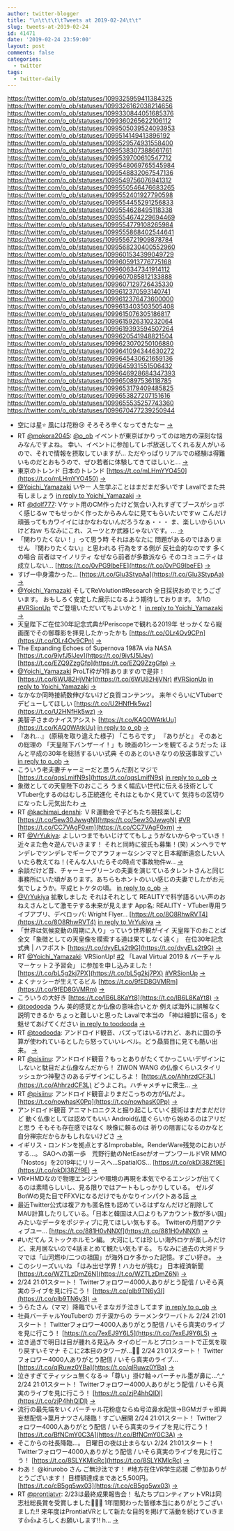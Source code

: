 ```yaml
---
author: twitter-blogger
title: "\n\t\t\t\tTweets at 2019-02-24\t\t"
slug: tweets-at-2019-02-24
id: 41471
date: '2019-02-24 23:59:00'
layout: post
comments: false
categories:
  - twitter
tags:
  - twitter-daily
---
```


https://twitter.com/o_ob/statuses/1099325959411384325 https://twitter.com/o_ob/statuses/1099326162038214656 https://twitter.com/o_ob/statuses/1099330844051685376 https://twitter.com/o_ob/statuses/1099360265622106112 https://twitter.com/o_ob/statuses/1099505039524093953 https://twitter.com/o_ob/statuses/1099514149413896192 https://twitter.com/o_ob/statuses/1099529574931558400 https://twitter.com/o_ob/statuses/1099538307388661761 https://twitter.com/o_ob/statuses/1099539700610547712 https://twitter.com/o_ob/statuses/1099548069765545984 https://twitter.com/o_ob/statuses/1099548832067547136 https://twitter.com/o_ob/statuses/1099549756076941312 https://twitter.com/o_ob/statuses/1099550546476683265 https://twitter.com/o_ob/statuses/1099552401927790598 https://twitter.com/o_ob/statuses/1099554455291256833 https://twitter.com/o_ob/statuses/1099554628495118338 https://twitter.com/o_ob/statuses/1099554674229694469 https://twitter.com/o_ob/statuses/1099554779108265984 https://twitter.com/o_ob/statuses/1099555868402544641 https://twitter.com/o_ob/statuses/1099556721909878784 https://twitter.com/o_ob/statuses/1099568230400552960 https://twitter.com/o_ob/statuses/1099601534399049729 https://twitter.com/o_ob/statuses/1099605913776775168 https://twitter.com/o_ob/statuses/1099606347341914112 https://twitter.com/o_ob/statuses/1099607085812133888 https://twitter.com/o_ob/statuses/1099607129726435330 https://twitter.com/o_ob/statuses/1099612370593140741 https://twitter.com/o_ob/statuses/1099612376473600000 https://twitter.com/o_ob/statuses/1099613403503505408 https://twitter.com/o_ob/statuses/1099615076305186817 https://twitter.com/o_ob/statuses/1099615926310232064 https://twitter.com/o_ob/statuses/1099619393594507264 https://twitter.com/o_ob/statuses/1099620541948821504 https://twitter.com/o_ob/statuses/1099623070250106880 https://twitter.com/o_ob/statuses/1099641094344630272 https://twitter.com/o_ob/statuses/1099645430621659136 https://twitter.com/o_ob/statuses/1099645931551506432 https://twitter.com/o_ob/statuses/1099646928684347393 https://twitter.com/o_ob/statuses/1099650897536118785 https://twitter.com/o_ob/statuses/1099653179409485825 https://twitter.com/o_ob/statuses/1099653827207151616 https://twitter.com/o_ob/statuses/1099655535257743360 https://twitter.com/o_ob/statuses/1099670477239250944  

*   空には星⭐️ 風には花粉😢 そろそろ辛くなってきたなー [->](https://twitter.com/o_ob/statuses/1099325959411384325)
*   RT [@mokora2045](https://twitter.com/mokora2045): [@o_ob](https://twitter.com/o_ob) イベントが東京ばかりってのは地方の深刻な悩みなんですよね。 幸い、イベントに参加してレポ放送してくれる友人がいるので、それで情報を摂取していますが… ただやっぱりリアルでの経験は得難いものだとおもうので、ぜひ若者に体験してきてほしいと… [->](https://twitter.com/o_ob/statuses/1099326162038214656)
*   東京のトレンド 日本のトレンド [https://t.co/mLHmYYO450](https://t.co/mLHmYYO450) [->](https://twitter.com/o_ob/statuses/1099330844051685376)
*   [@Yoichi_Yamazaki](https://twitter.com/Yoichi_Yamazaki) いやー 人生学ぶことはまだまだ多いです Lavalでまた共有しましょう [in reply to Yoichi_Yamazaki](https://twitter.com/Yoichi_Yamazaki/statuses/1099351164905091078) [->](https://twitter.com/o_ob/statuses/1099360265622106112)
*   RT [@dolf777](https://twitter.com/dolf777): Vケット用のCM作ったけど気合い入れすぎてブースがショボく感じるw でもせっかく作ったからみんなに見てもらいたいですｗ こんだけ頑張ってもカワイイにはかなわないんだろうなぁ・・・ ま、楽しいからいいけどねｗ ちなみにこれ、スーツとか武器じゃないです。… [->](https://twitter.com/o_ob/statuses/1099505039524093953)
*   「関わりたくない！」って思う時 それはあなたに 問題があるのではありません 『関わりたくない』と思われる 行為をする側が 反社会的なのです 多くの場合 前者はマイノリティ なぜなら前者が多数派なら そのコミュニティは成立しない… [https://t.co/0vPG9IbeFE](https://t.co/0vPG9IbeFE) [->](https://twitter.com/o_ob/statuses/1099514149413896192)
*   すげー中身濃かった... [https://t.co/Glu3StypAa](https://t.co/Glu3StypAa) [->](https://twitter.com/o_ob/statuses/1099529574931558400)
*   [@Yoichi_Yamazaki](https://twitter.com/Yoichi_Yamazaki) そしてReVolution#Research 全日採択おめでとうございます。 おもしろく安定した展示になるよう期待しております。 3/1の [#VRSionUp](https://twitter.com/search?q=%23VRSionUp&src=hash) でご登壇いただいてもよいかと！ [in reply to Yoichi_Yamazaki](https://twitter.com/Yoichi_Yamazaki/statuses/1099537321014091781) [->](https://twitter.com/o_ob/statuses/1099538307388661761)
*   天皇陛下ご在位30年記念式典がPeriscopeで観れる2019年 せっかくなら縦画面でその御尊影を拝見したかったかも [https://t.co/OLr4Ov9CPn](https://t.co/OLr4Ov9CPn) [->](https://twitter.com/o_ob/statuses/1099539700610547712)
*   The Expanding Echoes of Supernova 1987A via NASA [https://t.co/9iyfJ5lJev](https://t.co/9iyfJ5lJev) [https://t.co/EZQ9ZzgGfp](https://t.co/EZQ9ZzgGfp) [->](https://twitter.com/o_ob/statuses/1099548069765545984)
*   [@Yoichi_Yamazaki](https://twitter.com/Yoichi_Yamazaki) ProLT枠が1件ありますので是非！ [https://t.co/6WU82HjVNr](https://t.co/6WU82HjVNr) [#VRSionUp](https://twitter.com/search?q=%23VRSionUp&src=hash) [in reply to Yoichi_Yamazaki](https://twitter.com/Yoichi_Yamazaki/statuses/1099541005668298752) [->](https://twitter.com/o_ob/statuses/1099548832067547136)
*   なかなか同時接続数伸びないけど良質コンテンツ。 来年ぐらいにVTuberでデビューしてほしい [https://t.co/U2HNfHk5wz](https://t.co/U2HNfHk5wz) [->](https://twitter.com/o_ob/statuses/1099549756076941312)
*   美智子さまのナイスアシスト [https://t.co/KAQ0WAtkUu](https://t.co/KAQ0WAtkUu) [in reply to o_ob](https://twitter.com/o_ob/statuses/1099539700610547712) [->](https://twitter.com/o_ob/statuses/1099550546476683265)
*   『あれ…』 (原稿を取り違えた様子) 「こちらです」 『ありがと』 そのあとの総理の 「天皇陛下バンザーイ！」も 映画の1シーンを観てるようだった ほんと平成の30年を総括するいい式典 そのあとのいきなりの放送事故すごい [in reply to o_ob](https://twitter.com/o_ob/statuses/1099550546476683265) [->](https://twitter.com/o_ob/statuses/1099552401927790598)
*   こういう老夫妻チャーミーだと思うんだ割とマジで [https://t.co/qqsLmifN9s](https://t.co/qqsLmifN9s) [in reply to o_ob](https://twitter.com/o_ob/statuses/1099539700610547712) [->](https://twitter.com/o_ob/statuses/1099554455291256833)
*   象徴としての天皇陛下のおこころ うまく幅広い世代に伝える技術として VTuber化するのはむしろ正統進化 それはともかく見ていて 気持ちの区切りになったし元気出たわ [->](https://twitter.com/o_ob/statuses/1099554628495118338)
*   RT [@kachimai_denshi](https://twitter.com/kachimai_denshi): ＶＲ運動会で子どもたち競技楽しむ [https://t.co/5ew30JwwgN](https://t.co/5ew30JwwgN) [#VR](https://twitter.com/search?q=%23VR&src=hash) [https://t.co/CC7VAgF0xm](https://t.co/CC7VAgF0xm) [->](https://twitter.com/o_ob/statuses/1099554674229694469)
*   RT [@VrYukiya](https://twitter.com/VrYukiya): よしいつまでもいじけててもしょうがないからやっていき！ 近々また色々遊んでいきます！ それと同時に彼氏も募集！(笑) メンヘラでヤンデレでツンデレでギークでアラフォーなシンママと日本縦断遠恋したい人いたら教えてね！(そんな人いたらその時点で事故物件w… [->](https://twitter.com/o_ob/statuses/1099554779108265984)
*   余談だけど昔、チャーミーグリーンの夫妻を演じているタレントさんと同じ事務所にいた頃があります。あちらもホントのいい感じの夫妻でしたがお元気でしょうか。平成ヒトケタの頃。 [in reply to o_ob](https://twitter.com/o_ob/statuses/1099554455291256833) [->](https://twitter.com/o_ob/statuses/1099555868402544641)
*   [@VrYukiya](https://twitter.com/VrYukiya) 拡散しました それはそれとして REALITYで科学語るいい声のおねえさんとして激モテする未来が見えます App名: REALITY - VTuber専用ライブアプリ、デベロッパ: Wright Flyer… [https://t.co/8O8RhwRVT4](https://t.co/8O8RhwRVT4) [in reply to VrYukiya](https://twitter.com/VrYukiya/statuses/1099553422880137221) [->](https://twitter.com/o_ob/statuses/1099556721909878784)
*   「世界は気候変動の周期に入り」っていう世界観がイイ 天皇陛下のおことば全文「象徴としての天皇像を模索する道は果てしなく遠く」　在位30年記念式典 | ハフポスト [https://t.co/dvyELs2t9G](https://t.co/dvyELs2t9G) [->](https://twitter.com/o_ob/statuses/1099568230400552960)
*   RT [@Yoichi_Yamazaki](https://twitter.com/Yoichi_Yamazaki): VRSionUp! [#2](https://twitter.com/search?q=%232&src=hash) 「Laval Virtual 2019 & バーチャルマーケット２予習会」 に参加を申し込みました！ [https://t.co/bL5g2kj7PX](https://t.co/bL5g2kj7PX) [#VRSionUp](https://twitter.com/search?q=%23VRSionUp&src=hash) [->](https://twitter.com/o_ob/statuses/1099601534399049729)
*   よくナッシーが生えてるビル [https://t.co/9fED8GVMRm](https://t.co/9fED8GVMRm) [->](https://twitter.com/o_ob/statuses/1099605913776775168)
*   こういうの大好き [https://t.co/IB6L8KaYt8](https://t.co/IB6L8KaYt8) [->](https://twitter.com/o_ob/statuses/1099606347341914112)
*   [@toodooda](https://twitter.com/toodooda) うん 美的感覚とか仏像の意味合いとか 例えば海外に誤解なく説明できるか ちょっと難しいと思った Lavalで本当の 「神は細部に宿る」を 魅せてあげてください [in reply to toodooda](https://twitter.com/toodooda/statuses/1099606221001129985) [->](https://twitter.com/o_ob/statuses/1099607085812133888)
*   RT [@toodooda](https://twitter.com/toodooda): アンドロイド観音、バズってはいるけれど、あれに国の予算が使われているとしたら怒っていいレベル。どう贔屓目に見ても酷い出来。 [->](https://twitter.com/o_ob/statuses/1099607129726435330)
*   RT [@pisiinu](https://twitter.com/pisiinu): アンドロイド観音？もっとありがたくてかっこいいデザインにしないと駄目だよ仏像なんだから！ ZIWON WANG の仏像くらいスタイリッシュかつ神聖さのあるデザインにしろよ！ [https://t.co/AhhrzdCF3L](https://t.co/AhhrzdCF3L) どうよこれ。ハチャメチャに衆生… [->](https://twitter.com/o_ob/statuses/1099612370593140741)
*   RT [@pisiinu](https://twitter.com/pisiinu): アンドロイド観音よりまだこっちの方が仏だよ。 [https://t.co/nowhasK0Pp](https://t.co/nowhasK0Pp) [->](https://twitter.com/o_ob/statuses/1099612376473600000)
*   アンドロイド観音 アニマトロニクスと掘り起こしていく技術はまだまだだけど 動く仏像としては認めてもいい Android仏壇ぐらいから始めるのはアリだと思う そもそも存在感ではなく 映像に頼るのは 祈りの阻害になるのかなと 自分禅宗だからかもしれないけどさ [->](https://twitter.com/o_ob/statuses/1099613403503505408)
*   イギリス・ロンドンを拠点とするImprobable。RenderWare残党のにおいがする…。 SAOへの第一歩　荒野行動のNetEaseがオープンワールドVR MMO「Nostos」を2019年にリリースへ…SpatialOS… [https://t.co/okDI38Zf9E](https://t.co/okDI38Zf9E) [->](https://twitter.com/o_ob/statuses/1099615076305186817)
*   VR≠HMDなので物理エンジンや環境の再現を本気でやるエンジンが出てくるのは素晴らしいし、見る限りではアートもしっかりしている。 ゼルダBotWの見た目でFFXVになるだけでもかなりインパクトある話 [->](https://twitter.com/o_ob/statuses/1099615926310232064)
*   最近Twitter公式は複アカも匿名性も認めているはずなんだけど削除してMAU計算したりしている。「日本と韓国は人口よりもアカウント数が多い国」みたいなデータをポジティブに見てほしい気もする。 Twitterの月間アクティブユー… [https://t.co/881H0vNNXf](https://t.co/881H0vNNXf) [->](https://twitter.com/o_ob/statuses/1099619393594507264)
*   #いだてん ストックホルモン編。 大河にしては珍しい海外ロケが楽しみだけど、来月居ないので4話まとめて観たい気もする。 ちなみに過去の大河ドラマでは「山河燃ゆ/二つの祖国」が海外ロケ多かった記憶。すごい好き。 [->](https://twitter.com/o_ob/statuses/1099620541948821504)
*   このシリーズいいね 「はみ出せ学界！ハカセが挑む」 日本経済新聞 [https://t.co/WZTLzDmZ6N](https://t.co/WZTLzDmZ6N) [->](https://twitter.com/o_ob/statuses/1099623070250106880)
*   2/24 21:01スタート！ Twitterフォロワー4000人ありがとう配信 / いそら真実のライブを見に行こう！ [https://t.co/plb9TN6y3I](https://t.co/plb9TN6y3I) [->](https://twitter.com/o_ob/statuses/1099641094344630272)
*   うらたさん（ママ）降臨でいそまなガチ泣きしてます [in reply to o_ob](https://twitter.com/o_ob/statuses/1099641094344630272) [->](https://twitter.com/o_ob/statuses/1099645430621659136)
*   社員バーチャルYouTuberの ガチ涙からの ラーメンタワーバトル 2/24 21:01スタート！ Twitterフォロワー4000人ありがとう配信 / いそら真実のライブを見に行こう！ [https://t.co/7exEJ9Y6L5](https://t.co/7exEJ9Y6L5) [->](https://twitter.com/o_ob/statuses/1099645931551506432)
*   泣き過ぎで明日は目が腫れる見込み タイのビールとプロシュートで正気を取り戻すいそマナ そこに2本目のタワーが...🎂🗼 2/24 21:01スタート！ Twitterフォロワー4000人ありがとう配信 / いそら真実のライブ… [https://t.co/qlRuwz0YBa](https://t.co/qlRuwz0YBa) [->](https://twitter.com/o_ob/statuses/1099646928684347393)
*   泣きすぎてティッシュ無くなる→「尊い」掛け軸→バーチャル墨が鼻に…^_^ 2/24 21:01スタート！ Twitterフォロワー4000人ありがとう配信 / いそら真実のライブを見に行こう！ [https://t.co/zjP4hhQIDl](https://t.co/zjP4hhQIDl) [->](https://twitter.com/o_ob/statuses/1099650897536118785)
*   流行の最先端をいくバーチャル花粉症ならぬ号泣鼻水配信→BGMガチャ即興妄想配信→葉月ナツさん降臨！すごい展開 2/24 21:01スタート！ Twitterフォロワー4000人ありがとう配信 / いそら真実のライブを見に行こう！ [https://t.co/BfNCmY0C3A](https://t.co/BfNCmY0C3A) [->](https://twitter.com/o_ob/statuses/1099653179409485825)
*   そこからの社長降臨…。 日曜日の夜は止まらない 2/24 21:01スタート！ Twitterフォロワー4000人ありがとう配信 / いそら真実のライブを見に行こう！ [https://t.co/8SLYKMlcRc](https://t.co/8SLYKMlcRc) [->](https://twitter.com/o_ob/statuses/1099653827207151616)
*   ⁦わあ！ ⁦@kirurobo⁩ さん ご無沙汰です！ #地方在住VR学生応援 ご参加ありがとうございます！ 目標額達成まであと5,500円。 [https://t.co/cB5gq5wx03](https://t.co/cB5gq5wx03) [->](https://twitter.com/o_ob/statuses/1099655535257743360)
*   RT [@prontiatvr](https://twitter.com/prontiatvr): 2/23は最終成果報告会！ 私たちプロンティアットVRは同志社総長賞を受賞しました🎉🎉🎉 1年間関わった皆様本当にありがとうございました‼️ 来年度はProntiatVRとして新たな目的を掲げて活動を続けていきます👍👍よろしくお願いします‼️ h… [->](https://twitter.com/o_ob/statuses/1099670477239250944)